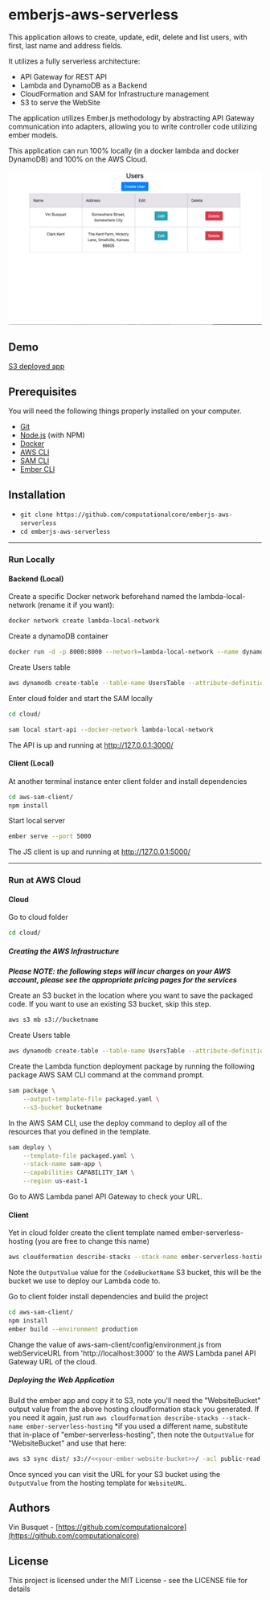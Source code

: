 # emberjs-aws-serverless

This application allows to create, update, edit, delete and list users, with first, last name and address fields.

 It utilizes a fully serverless architecture:

 - API Gateway for REST API
 - Lambda and DynamoDB as a Backend
 - CloudFormation and SAM for Infrastructure management
 - S3 to serve the WebSite

The application utilizes Ember.js methodology by abstracting API Gateway communication into adapters, allowing you to write controller code utilizing ember models.

This application can run 100% locally (in a docker lambda and docker DynamoDB) and 100% on the AWS Cloud.

![](https://github.com/computationalcore/emberjs-aws-serverless/raw/assets/screenshot.png)

## Demo

[S3 deployed app](http://ember-serverless-hosting-websitebucket-1aiy7930tbubg.s3-website-us-east-1.amazonaws.com)

## Prerequisites

You will need the following things properly installed on your computer.

- [Git](https://git-scm.com/)
- [Node.js](https://nodejs.org/) (with NPM)
- [Docker](https://www.docker.com/get-started)
- [AWS CLI](https://aws.amazon.com/cli)
- [SAM CLI](https://docs.aws.amazon.com/pt_br/serverless-application-model/latest/developerguide/serverless-sam-cli-install.html)
- [Ember CLI](https://ember-cli.com/)

## Installation

- `git clone https://github.com/computationalcore/emberjs-aws-serverless`
- `cd emberjs-aws-serverless`

--------------------

### Run Locally

#### Backend (Local)

Create a specific Docker network beforehand named the lambda-local-network (rename it if you want):

```bash
docker network create lambda-local-network
```

Create a dynamoDB container

```bash
docker run -d -p 8000:8000 --network=lambda-local-network --name dynamodb-local amazon/dynamodb-local -Djava.library.path=./DynamoDBLocal_lib -jar DynamoDBLocal.jar -sharedDb
```

Create Users table

```bash
aws dynamodb create-table --table-name UsersTable --attribute-definitions AttributeName=id,AttributeType=S --key-schema AttributeName=id,KeyType=HASH --provisioned-throughput ReadCapacityUnits=5,WriteCapacityUnits=5 --endpoint-url http://127.0.0.1:8000
```

Enter cloud folder and start the SAM locally

```bash
cd cloud/
```

```bash
sam local start-api --docker-network lambda-local-network
```

The API  is up and running at http://127.0.0.1:3000/

#### Client (Local)

At another terminal instance enter client folder and install dependencies

```bash
cd aws-sam-client/
npm install
```

Start local server

```bash
ember serve --port 5000
```

The JS client is up and running at http://127.0.0.1:5000/

--------------------

### Run at AWS Cloud

#### Cloud

Go to cloud folder

```bash
cd cloud/
```

##### Creating the AWS Infrastructure

***Please NOTE: the following steps will incur charges on your AWS account, please see the appropriate pricing pages for the services***

Create an S3 bucket in the location where you want to save the packaged code. If you want to use an existing S3 bucket, skip this step.

```bash
aws s3 mb s3://bucketname
```

Create Users table

```bash
aws dynamodb create-table --table-name UsersTable --attribute-definitions AttributeName=id,AttributeType=S --key-schema AttributeName=id,KeyType=HASH --provisioned-throughput ReadCapacityUnits=5,WriteCapacityUnits=5
```


Create the Lambda function deployment package by running the following package AWS SAM CLI command at the command prompt.

```bash
sam package \
    --output-template-file packaged.yaml \
    --s3-bucket bucketname
```

In the AWS SAM CLI, use the deploy command to deploy all of the resources that you defined in the template.

```bash
sam deploy \
    --template-file packaged.yaml \
    --stack-name sam-app \
    --capabilities CAPABILITY_IAM \
    --region us-east-1
```

Go to AWS Lambda panel API Gateway to check your URL.

#### Client

Yet in cloud folder create the client template named ember-serverless-hosting (you are free to change this name)

```bash
aws cloudformation describe-stacks --stack-name ember-serverless-hosting
```

Note the `OutputValue` value for the `CodeBucketName` S3 bucket, this will be the bucket we use to deploy our Lambda code to.

Go to client folder install dependencies and build the project

```bash
cd aws-sam-client/
npm install
ember build --environment production
```

Change the value of aws-sam-client/config/environment.js from webServiceURL from 'http://localhost:3000' to the AWS Lambda panel API Gateway URL of the cloud.

##### Deploying the Web Application

Build the ember app and copy it to S3, note you'll need the "WebsiteBucket" output value from the above hosting cloudformation stack you generated. If you need it again, just run `aws cloudformation describe-stacks --stack-name ember-serverless-hosting` *if you used a different name, substitute that in-place of "ember-serverless-hosting", then note the `OutputValue` for "WebsiteBucket" and use that here:

```bash
aws s3 sync dist/ s3://<<your-ember-website-bucket>>/ -acl public-read
```

Once synced you can visit the URL for your S3 bucket using the `OutputValue` from the hosting template for `WebsiteURL`.

## Authors

Vin Busquet - [https://github.com/computationalcore](https://github.com/computationalcore)

## License
This project is licensed under the MIT License - see the LICENSE file for details
